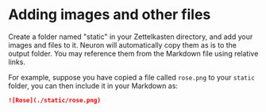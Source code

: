 # Adding images and other files

Create a folder named "static" in your Zettelkasten directory, and add your
images and files to it. Neuron will automatically copy them as is to the output
folder. You may reference them from the Markdown file using relative links.

For example, suppose you have copied a file called `rose.png` to your `static`
folder, you can then include it in your Markdown as:

```markdown
![Rose](./static/rose.png)
```
